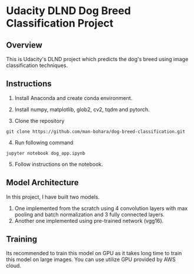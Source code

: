 # Udacity DLND Dog Breed Classification Project

## Overview
This is Udacity's DLND project which predicts the dog's breed using image classification techniques. 

## Instructions
1. Install Anaconda and create conda environment.

2. Install numpy, matplotlib, glob2, cv2, tqdm and pytorch.

3. Clone the repository
```
git clone https://github.com/man-bohara/dog-breed-classification.git
```

4. Run following command
```
jupyter notebook dog_app.ipynb
```

5. Follow instructions on the notebook. 

## Model Architecture
In this project, I have built two models.
1. One implemented from the scratch using 4 convolution layers with max pooling and batch normalization and 3 fully connected layers.
2. Another one implemented using pre-trained network (vgg16).

## Training
Its recommended to train this model on GPU as it takes long time to train this model on large images. You can use utilize GPU provided by AWS cloud.
